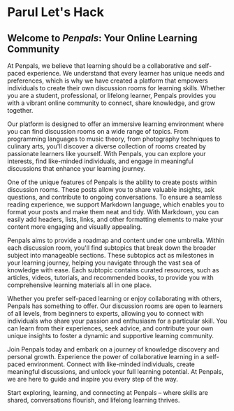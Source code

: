 # Parul Let's Hack
## Welcome to *Penpals*: Your Online Learning Community

At Penpals, we believe that learning should be a collaborative and self-paced experience. We understand that every learner has unique needs and preferences, which is why we have created a platform that empowers individuals to create their own discussion rooms for learning skills. Whether you are a student, professional, or lifelong learner, Penpals provides you with a vibrant online community to connect, share knowledge, and grow together.

Our platform is designed to offer an immersive learning environment where you can find discussion rooms on a wide range of topics. From programming languages to music theory, from photography techniques to culinary arts, you'll discover a diverse collection of rooms created by passionate learners like yourself. With Penpals, you can explore your interests, find like-minded individuals, and engage in meaningful discussions that enhance your learning journey.

One of the unique features of Penpals is the ability to create posts within discussion rooms. These posts allow you to share valuable insights, ask questions, and contribute to ongoing conversations. To ensure a seamless reading experience, we support Markdown language, which enables you to format your posts and make them neat and tidy. With Markdown, you can easily add headers, lists, links, and other formatting elements to make your content more engaging and visually appealing.

Penpals aims to provide a roadmap and content under one umbrella. Within each discussion room, you'll find subtopics that break down the broader subject into manageable sections. These subtopics act as milestones in your learning journey, helping you navigate through the vast sea of knowledge with ease. Each subtopic contains curated resources, such as articles, videos, tutorials, and recommended books, to provide you with comprehensive learning materials all in one place.

Whether you prefer self-paced learning or enjoy collaborating with others, Penpals has something to offer. Our discussion rooms are open to learners of all levels, from beginners to experts, allowing you to connect with individuals who share your passion and enthusiasm for a particular skill. You can learn from their experiences, seek advice, and contribute your own unique insights to foster a dynamic and supportive learning community.

Join Penpals today and embark on a journey of knowledge discovery and personal growth. Experience the power of collaborative learning in a self-paced environment. Connect with like-minded individuals, create meaningful discussions, and unlock your full learning potential. At Penpals, we are here to guide and inspire you every step of the way.

Start exploring, learning, and connecting at Penpals – where skills are shared, conversations flourish, and lifelong learning thrives.

